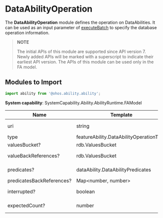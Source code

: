 # DataAbilityOperation

The **DataAbilityOperation** module defines the operation on DataAbilities. It can be used as an input parameter of [executeBatch](js-apis-inner-ability-dataAbilityHelper.md#dataabilityhelperexecutebatch) to specify the database operation information.

> **NOTE**
> 
> The initial APIs of this module are supported since API version 7. Newly added APIs will be marked with a superscript to indicate their earliest API version.
> The APIs of this module can be used only in the FA model.

## Modules to Import

```ts
import ability from '@ohos.ability.ability';
```

**System capability**: SystemCapability.Ability.AbilityRuntime.FAModel

| Name      | Template    |     Mandatory|       Description     |
| --------  | --------    | --------| --------        |
| uri   | string |      Yes   | URI of the DataAbility. Example: 'dataability:///com.example.xxx.xxxx'. |
| type   | featureAbility.DataAbilityOperationType |      Yes   | Operation type. |
| valuesBucket?   |  rdb.ValuesBucket |      No   | Data value to set. |
| valueBackReferences?   | rdb.ValuesBucket |      No   | **ValuesBucket** object that contains a set of key-value pairs. |
| predicates?   | dataAbility.DataAbilityPredicates |      No   | Predicates to set. If no predicate is set, all data records are displayed. |
| predicatesBackReferences?   | Map\<number, number> |      No   | Back references of the predicates. |
| interrupted?   | boolean |      No   | Whether batch operations can be interrupted. |
| expectedCount?   | number |      No   | Expected number of rows to be updated or deleted. |
